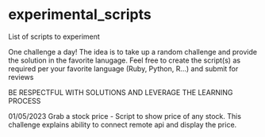 # experimental_scripts
 List of scripts to experiment
 
One challenge a day! 
The idea is to take up a random challenge and provide the solution in the favorite lanugage. Feel free to create the script(s) as required per your favorite language (Ruby, Python, R...) and submit for reviews

BE RESPECTFUL WITH SOLUTIONS AND LEVERAGE THE LEARNING PROCESS 
 
01/05/2023 
Grab a stock price - Script to show price of any stock. This challenge explains ability to connect remote api and display the price. 
